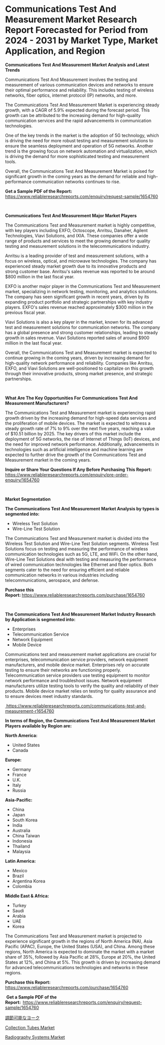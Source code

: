<p><h1>Communications Test And Measurement Market Research Report Forecasted for Period from 2024 -  2031 by Market Type, Market Application, and Region</h1></p><p><strong>Communications Test And Measurement Market Analysis and Latest Trends</strong></p>
<p><p>Communications Test And Measurement involves the testing and measurement of various communication devices and networks to ensure their optimal performance and reliability. This includes testing of wireless networks, fiber optics, internet protocol (IP) networks, and more.</p><p>The Communications Test And Measurement Market is experiencing steady growth, with a CAGR of 5.9% expected during the forecast period. This growth can be attributed to the increasing demand for high-quality communication services and the rapid advancements in communication technologies.</p><p>One of the key trends in the market is the adoption of 5G technology, which is driving the need for more robust testing and measurement solutions to ensure the seamless deployment and operation of 5G networks. Another trend is the growing focus on network automation and virtualization, which is driving the demand for more sophisticated testing and measurement tools.</p><p>Overall, the Communications Test And Measurement Market is poised for significant growth in the coming years as the demand for reliable and high-performance communication networks continues to rise.</p></p>
<p><strong>Get a Sample PDF of the Report:&nbsp;</strong> <a href="https://www.reliableresearchreports.com/enquiry/request-sample/1654760">https://www.reliableresearchreports.com/enquiry/request-sample/1654760</a></p>
<p>&nbsp;</p>
<p><strong>Communications Test And Measurement Major Market Players</strong></p>
<p><p>The Communications Test and Measurement market is highly competitive, with key players including EXFO, Octoscope, Anritsu, Danaher, Agilent Technologies, Viavi Solutions, and IXIA. These companies offer a wide range of products and services to meet the growing demand for quality testing and measurement solutions in the telecommunications industry.</p><p>Anritsu is a leading provider of test and measurement solutions, with a focus on wireless, optical, and microwave technologies. The company has experienced steady market growth due to its innovative products and strong customer base. Anritsu's sales revenue was reported to be around $800 million in the last fiscal year.</p><p>EXFO is another major player in the Communications Test and Measurement market, specializing in network testing, monitoring, and analytics solutions. The company has seen significant growth in recent years, driven by its expanding product portfolio and strategic partnerships with key industry players. EXFO's sales revenue reached approximately $300 million in the previous fiscal year.</p><p>Viavi Solutions is also a key player in the market, known for its advanced test and measurement solutions for communication networks. The company has a global presence and strong customer relationships, leading to steady growth in sales revenue. Viavi Solutions reported sales of around $900 million in the last fiscal year.</p><p>Overall, the Communications Test and Measurement market is expected to continue growing in the coming years, driven by increasing demand for high-quality network performance and reliability. Companies like Anritsu, EXFO, and Viavi Solutions are well-positioned to capitalize on this growth through their innovative products, strong market presence, and strategic partnerships.</p></p>
<p>&nbsp;</p>
<p><strong>What Are The Key Opportunities For Communications Test And Measurement Manufacturers?</strong></p>
<p><p>The Communications Test and Measurement market is experiencing rapid growth driven by the increasing demand for high-speed data services and the proliferation of mobile devices. The market is expected to witness a steady growth rate of 7% to 9% over the next five years, reaching a value of $10.51 billion by 2025. The key drivers of this market include the deployment of 5G networks, the rise of Internet of Things (IoT) devices, and the need for improved network performance. Additionally, advancements in technologies such as artificial intelligence and machine learning are expected to further drive the growth of the Communications Test and Measurement market in the coming years.</p></p>
<p><strong>Inquire or Share Your Questions If Any Before Purchasing This Report:</strong> <a href="https://www.reliableresearchreports.com/enquiry/pre-order-enquiry/1654760">https://www.reliableresearchreports.com/enquiry/pre-order-enquiry/1654760</a></p>
<p>&nbsp;</p>
<p><strong>Market Segmentation</strong></p>
<p><strong>The Communications Test And Measurement Market Analysis by types is segmented into:</strong></p>
<p><ul><li>Wireless Test Solution</li><li>Wire-Line Test Solution</li></ul></p>
<p><p>The Communications Test and Measurement market is divided into the Wireless Test Solution and Wire-Line Test Solution segments. Wireless Test Solutions focus on testing and measuring the performance of wireless communication technologies such as 5G, LTE, and WiFi. On the other hand, Wire-Line Test Solutions deal with testing and measuring the performance of wired communication technologies like Ethernet and fiber optics. Both segments cater to the need for ensuring efficient and reliable communication networks in various industries including telecommunications, aerospace, and defense.</p></p>
<p><strong>Purchase this Report:&nbsp;</strong><a href="https://www.reliableresearchreports.com/purchase/1654760">https://www.reliableresearchreports.com/purchase/1654760</a></p>
<p>&nbsp;</p>
<p><strong>The Communications Test And Measurement Market Industry Research by Application is segmented into:</strong></p>
<p><ul><li>Enterprises</li><li>Telecommunication Service</li><li>Network Equipment</li><li>Mobile Device</li></ul></p>
<p><p>Communications test and measurement market applications are crucial for enterprises, telecommunication service providers, network equipment manufacturers, and mobile device market. Enterprises rely on accurate testing to ensure their networks are functioning properly. Telecommunication service providers use testing equipment to monitor network performance and troubleshoot issues. Network equipment manufacturers utilize testing tools to verify the quality and reliability of their products. Mobile device market relies on testing for quality assurance and to ensure devices meet industry standards.</p></p>
<p><a href="https://www.reliableresearchreports.com/communications-test-and-measurement-r1654760">&nbsp;https://www.reliableresearchreports.com/communications-test-and-measurement-r1654760</a></p>
<p><strong>In terms of Region, the Communications Test And Measurement Market Players available by Region are:</strong></p>
<p>
    <p> <strong> North America: </strong>
        <ul>
            <li>United States</li>
            <li>Canada</li>
        </ul>
        </p> 
    <p> <strong> Europe: </strong>
        <ul>
            <li>Germany</li>
            <li>France</li>
            <li>U.K.</li>
            <li>Italy</li>
            <li>Russia</li>
        </ul>
        </p> 
    <p> <strong> Asia-Pacific: </strong>
        <ul>
            <li>China</li>
            <li>Japan</li>
            <li>South Korea</li>
            <li>India</li>
            <li>Australia</li>
            <li>China Taiwan</li>
            <li>Indonesia</li>
            <li>Thailand</li>
            <li>Malaysia</li>
        </ul>
        </p> 
    <p> <strong> Latin America: </strong>
        <ul>
            <li>Mexico</li>
            <li>Brazil</li>
            <li>Argentina Korea</li>
            <li>Colombia</li>
        </ul>
        </p> 
    <p> <strong> Middle East & Africa: </strong>
        <ul>
            <li>Turkey</li>
            <li>Saudi</li>
            <li>Arabia</li>
            <li>UAE</li>
            <li>Korea</li>
        </ul>
    </p>
    </p>
<p><p>The Communications Test and Measurement market is projected to experience significant growth in the regions of North America (NA), Asia Pacific (APAC), Europe, the United States (USA), and China. Among these regions, North America is expected to dominate the market with a market share of 35%, followed by Asia Pacific at 28%, Europe at 20%, the United States at 12%, and China at 5%. This growth is driven by increasing demand for advanced telecommunications technologies and networks in these regions.</p></p>
<p><strong>Purchase this Report: </strong><a href="https://www.reliableresearchreports.com/purchase/1654760">https://www.reliableresearchreports.com/purchase/1654760</a></p>
<p>&nbsp;<strong>Get a Sample PDF of the Report:&nbsp;&nbsp;</strong><a href="https://www.reliableresearchreports.com/enquiry/request-sample/1654760">https://www.reliableresearchreports.com/enquiry/request-sample/1654760</a></p>
<p><strong></strong></p>
<p><p><a href="https://github.com/charm854/Market-Research-Report-List-1/blob/main/725952453229.md">調節可能なヨーク</a></p><p><a href="https://www.linkedin.com/pulse/collection-tubes-market-analysis-its-cagr-segmentation-global-egeve">Collection Tubes Market</a></p><p><a href="https://www.linkedin.com/pulse/radiography-systems-market-exploring-share-trends-future-growth-owfue">Radiography Systems Market</a></p></p>